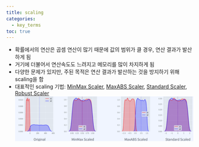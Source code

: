 ```yaml
---
title: scaling
categories:
  - key_terms
toc: true
---
```


- 확률에서의 연산은 곱셈 연산이 많기 때문에 값의 범위가 클 경우, 연산 결과가 발산하게 됨 
- 거기에 더불어서 연산속도도 느려지고 메모리를 많이 차지하게 됨 
- 다양한 문제가 있지만, 주된 목적은 연산 결과가 발산하는 것을 방지하기 위해 scaling을 함 
- 대표적인 scaling 기법: [MinMax Scaler](https://code7ssage.github.io/key_terms/MinMax-Scaler/), [MaxABS Scaler](https://code7ssage.github.io//key_termsMaxABS-Scaler/), [Standard Scaler](https://code7ssage.github.io/key_terms/Standard-Scaler/), [Robust Scaler](https://code7ssage.github.io/key_terms/Robust-Scale/)
    ![image](https://github.com/code7ssage/code7ssage.github.io/blob/master/assets/attached%20file/Pasted%20image%2020240103125246.png?raw=true)
